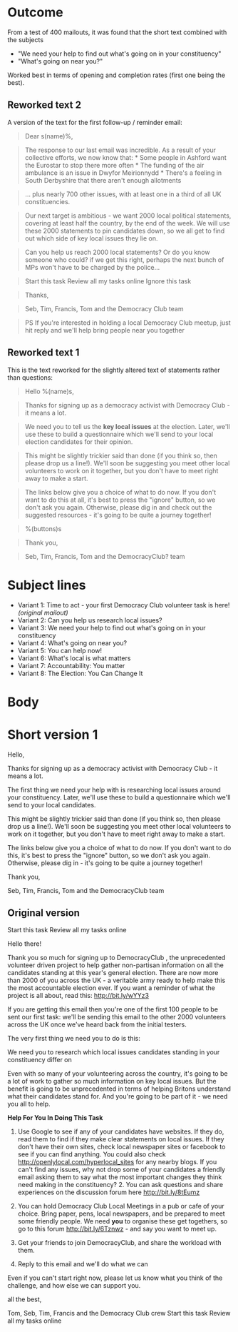 # Outcome #

From a test of 400 mailouts, it was found that the short text combined with the subjects

  * "We need your help to find out what's going on in your constituency"
  * "What's going on near you?"

Worked best in terms of opening and completion rates (first one being the best).

## Reworked text 2 ##

A version of the text for the first follow-up / reminder email:

> Dear s(name)%,

> The response to our last email was incredible. As a result of your collective efforts, we now know that:
    * Some people in Ashford want the Eurostar to stop there more often
    * The funding of the air ambulance is an issue in Dwyfor Meirionnydd
    * There's a feeling in South Derbyshire that there aren't enough allotments

> ... plus nearly 700 other issues, with at least one in a third of all UK constituencies.

> Our next target is ambitious - we want 2000 local political statements, covering at least  half the country, by the end of the week. We will use these 2000 statements to pin candidates down, so we all get to find out which side of key local issues they lie on.

> Can you help us reach 2000 local statements? Or do you know someone who could? if we get this right, perhaps the next bunch of MPs won't have to be charged by the police...

> Start this task Review all my tasks online Ignore this task

> Thanks,

> Seb, Tim, Francis, Tom and the Democracy Club team

> PS If you're interested in holding a local Democracy Club meetup, just hit reply and we'll help bring people near you together


## Reworked text 1 ##

This is the text reworked for the slightly altered text of statements rather than questions:


> Hello %(name)s,

> Thanks for signing up as a democracy activist with Democracy Club -
> it means a lot.

> We need you to tell us the **key local issues** at the election. Later, we'll use
> these to build a questionnaire which we'll send to your local election
> candidates for their opinion.

> This might be slightly trickier said than done (if you think so,
> then please drop us a line!). We'll soon be suggesting you meet
> other local volunteers to work on it together, but you don't have to
> meet right away to make a start.

> The links below give you a choice of what to do now. If you don't
> want to do this at all, it's best to press the "ignore" button,
> so we don't ask you again. Otherwise, please dig in and check out
> the suggested resources - it's going to be quite a journey together!

> %(buttons)s

> Thank you,

> Seb, Tim, Francis, Tom and the DemocracyClub? team

# Subject lines #
  * Variant 1: Time to act - your first Democracy Club volunteer task is here! _(original mailout)_
  * Variant 2: Can you help us research local issues?
  * Variant 3: We need your help to find out what's going on in your constituency
  * Variant 4: What's going on near you?
  * Variant 5: You can help now!
  * Variant 6: What's local is what matters
  * Variant 7: Accountability: You matter
  * Variant 8: The Election: You Can Change It



# Body #
# Short version 1 #

Hello,

Thanks for signing up as a democracy activist with Democracy Club - it means a lot.

The first thing we need your help with is researching local issues around your constituency. Later, we'll use these to build a questionnaire which we'll send to your local candidates.

This might be slightly trickier said than done (if you think so, then please drop us a line!).  We'll soon be suggesting you meet other local volunteers to work on it together, but you don't have to meet right away to make a start.

The links below give you a choice of what to do now.  If you don't want to do this, it's best to press the "ignore" button, so we don't ask you again. Otherwise, please dig in - it's going to be quite a journey together!

Thank you,

Seb, Tim, Francis, Tom and the DemocracyClub team


## Original version ##
Start this task Review all my tasks online

Hello there!

Thank you so much for signing up to DemocracyClub , the unprecedented volunteer driven project to help gather non-partisan information on all the candidates standing at this year's general election. There are now more than 2000 of you across the UK - a veritable army ready to help make this the most accountable election ever. If you want a reminder of what the project is all about, read this: http://bit.ly/wYYz3

If you are getting this email then you're one of the first 100 people to be sent our first task: we'll be sending this email to the other 2000 volunteers across the UK once we've heard back from the initial testers.

The very first thing we need you to do is this:

We need you to research which local issues candidates standing in your constituency differ on

Even with so many of your volunteering across the country, it's going to be a lot of work to gather so much information on key local issues. But the benefit is going to be unprecedented in terms of helping Britons understand what their candidates stand for. And you're going to be part of it - we need you all to help.

**Help For You In Doing This Task**

1. Use Google to see if any of your candidates have websites. If they do, read them to find if they make clear statements on local issues. If they don't have their own sites, check local newspaper sites or facebook to see if you can find anything. You could also check http://openlylocal.com/hyperlocal_sites for any nearby blogs. If you can't find any issues, why not drop some of your candidates a friendly email asking them to say what the most important changes they think need making in the constituency? 2. You can ask questions and share experiences on the discussion forum here http://bit.ly/8tEumz

3. You can hold Democracy Club Local Meetings in a pub or cafe of your choice. Bring paper, pens, local newspapers, and be prepared to meet some friendly people. We need **you** to organise these get togethers, so go to this forum http://bit.ly/6Tznwz - and say you want to meet up.

4. Get your friends to join DemocracyClub, and share the workload with them.

5. Reply to this email and we'll do what we can

Even if you can't start right now, please let us know what you think of the challenge, and how else we can support you.

all the best,

Tom, Seb, Tim, Francis and the Democracy Club crew
Start this task Review all my tasks online